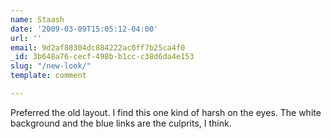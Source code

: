 ```yaml
---
name: Staash
date: '2009-03-09T15:05:12-04:00'
url: ''
email: 9d2af88304dc884222ac0ff7b25ca4f0
_id: 3b648a76-cecf-498b-b1cc-c38d6da4e153
slug: "/new-look/"
template: comment

---
```


Preferred the old layout. I find this one kind of harsh on the eyes. The white background and the blue links are the culprits, I think.

